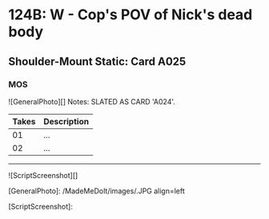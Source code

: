 # 124B: W - Cop's POV of Nick's dead body

## Shoulder-Mount Static: Card A025

### MOS

![GeneralPhoto][]
Notes: SLATED AS CARD 'A024'.

| Takes | Description |
|:---|:----|
| 01 | ... |
| 02 | ... |

----

![ScriptScreenshot][]


[GeneralPhoto]:  /MadeMeDoIt/images/.JPG align=left

[ScriptScreenshot]: 
